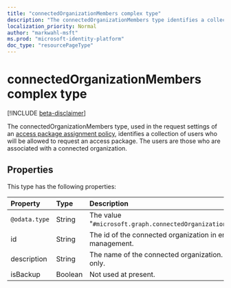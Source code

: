 ```yaml
---
title: "connectedOrganizationMembers complex type"
description: "The connectedOrganizationMembers type identifies a collection of users in the tenant who will be allowed as requestor, approver or reviewer."
localization_priority: Normal
author: "markwahl-msft"
ms.prod: "microsoft-identity-platform"
doc_type: "resourcePageType"
---
```


# connectedOrganizationMembers complex type

[!INCLUDE [beta-disclaimer](../../includes/beta-disclaimer.md)]

The connectedOrganizationMembers type, used in the request settings of an [access package assignment policy](accesspackageassignmentpolicy.md), identifies a collection of users who will be allowed to request an access package.  The users are those who are associated with a connected organization.

## Properties

This type has the following properties:

| Property                     | Type                      | Description |
| :--------------------------- | :------------------------ | :---------- |
|`@odata.type` | String | The value "`#microsoft.graph.connectedOrganizationMembers`". |
| id |String | The id of the connected organization in entitlement management. |
| description |String | The name of the connected organization. Read only. |
| isBackup | Boolean | Not used at present. |



<!-- uuid: 16cd6b66-4b1a-43a1-adaf-3a886856ed98
2019-02-04 14:57:30 UTC -->
<!-- {
  "type": "#page.annotation",
  "description": "connectedOrganizationMembers complex type",
  "keywords": "",
  "section": "documentation",
  "tocPath": ""
}-->
